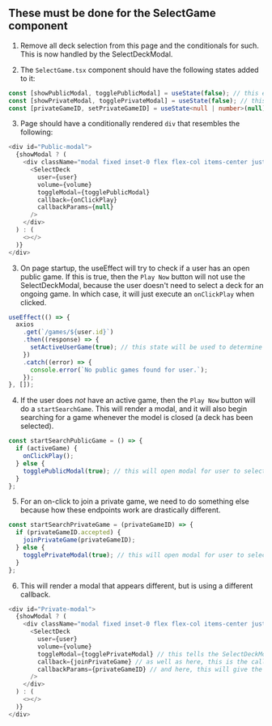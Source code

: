 ## These must be done for the SelectGame component

1. Remove all deck selection from this page and the conditionals for such. This is now handled by the SelectDeckModal.

2. The `SelectGame.tsx` component should have the following states added to it:

```ts
const [showPublicModal, togglePublicModal] = useState(false); // this enables the SelectGame page to show the modal when the Play Now button is clicked
const [showPrivateModal, togglePrivateModal] = useState(false); // this enables the SelectGame page to show a modal when we click "Accept" for a pending game
const [privateGameID, setPrivateGameID] = useState<null | number>(null); // this will be a state that we can change for a callback param for joining a private game
```

3. Page should have a conditionally rendered `div` that resembles the following:

```ts
<div id="Public-modal">
  {showModal ? (
    <div className="modal fixed inset-0 flex flex-col items-center justify-center bg-black bg-opacity-50 z-40 modal-middle">
      <SelectDeck
        user={user}
        volume={volume}
        toggleModal={togglePublicModal}
        callback={onClickPlay}
        callbackParams={null}
      />
    </div>
  ) : (
    <></>
  )}
</div>
```

3. On page startup, the useEffect will try to check if a user has an open public game. If this is true, then the `Play Now` button will not use the SelectDeckModal, because the user doesn't need to select a deck for an ongoing game. In which case, it will just execute an `onClickPlay` when clicked.

```ts
useEffect(() => {
  axios
    .get(`/games/${user.id}`)
    .then((response) => {
      setActiveUserGame(true); // this state will be used to determine if we need to render a modal
    })
    .catch((error) => {
      console.error(`No public games found for user.`);
    });
}, []);
```

4. If the user does _not_ have an active game, then the `Play Now` button will do a `startSearchGame`. This will render a modal, and it will also begin searching for a game whenever the model is closed (a deck has been selected).

```ts
const startSearchPublicGame = () => {
  if (activeGame) {
    onClickPlay();
  } else {
    togglePublicModal(true); // this will open modal for user to select a deck, then it will conduct an onClickPlay
  }
};
```

5. For an on-click to join a private game, we need to do something else because how these endpoints work are drastically different.

```ts
const startSearchPrivateGame = (privateGameID) => {
  if (privateGameID.accepted) {
    joinPrivateGame(privateGameID);
  } else {
    togglePrivateModal(true); // this will open modal for user to select a deck, then it will conduct a joinPrivateSession
  }
};
```

6. This will render a modal that appears different, but is using a different callback.

```ts
<div id="Private-modal">
  {showModal ? (
    <div className="modal fixed inset-0 flex flex-col items-center justify-center bg-black bg-opacity-50 z-40 modal-middle">
      <SelectDeck
        user={user}
        volume={volume}
        toggleModal={togglePrivateModal} // this tells the SelectDeckModal to change this state when everything is complete, so the SelectGame will stop rendering modal
        callback={joinPrivateGame} // as well as here, this is the callback that will be executed when modal is completed (not cancelled)
        callbackParams={privateGameID} // and here, this will give the privateGameID to joinPrivateGame (executed when modal is closed with Accept button)
      />
    </div>
  ) : (
    <></>
  )}
</div>
```
